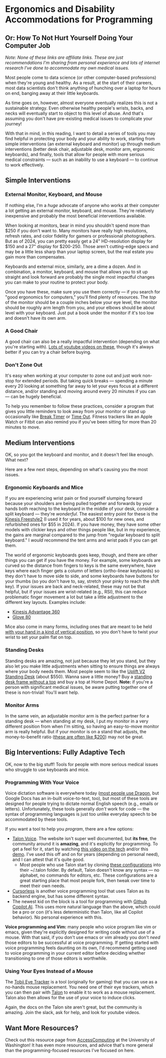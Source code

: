 # Ergonomics and Disability Accommodations for Programming

## Or: How To Not Hurt Yourself Doing Your Computer Job

*Note: None of these links are affiliate links. These are just recommendations I'm sharing from personal experience and lots of internet research I've done to accommodate my own medical issues.*

Most people come to data science (or other computer-based professions) when they're young and healthy. As a result, at the start of their careers, most data scientists don't think anything of hunching over a laptop for hours on end, banging away at their little keyboards.

As time goes on, however, almost everyone eventually realizes this is not a sustainable strategy. Even otherwise healthy people's wrists, backs, and necks will eventually start to object to this level of abuse. And that's assuming you don't have pre-existing medical issues to complicate your journey!

With that in mind, in this reading, I want to detail a series of tools you may find helpful in protecting your body and your ability to work, starting from simple interventions (an external keyboard and monitor) up through medium interventions (better desk chair, adjustable desk, monitor arm, ergonomic keyboards), and finally, tools that allow for people with more serious medical constraints — such as an inability to use a keyboard — to continue to work effectively.

## Simple Interventions

### External Monitor, Keyboard, and Mouse

If nothing else, I'm a *huge* advocate of anyone who works at their computer a lot getting an external monitor, keyboard, and mouse. They're relatively inexpensive and probably the most beneficial interventions available.

When looking at monitors, bear in mind you shouldn't spend more than \$250 if you don't want to. Many monitors have really high resolutions, refresh rates, and color fidelity for gamers or professional photographers. But as of 2024, you can pretty easily get a 24" HD-resolution display for \$150 and a 27" display for \$200-250. Those aren't cutting-edge specs and may be a little less sharp than your laptop screen, but the real estate you gain more than compensates.

Keyboards and external mice, similarly, are a dime a dozen. And in combination, a monitor, keyboard, and mouse that allows you to sit up straight and look forward are probably the single most impactful changes you can make to your routine to protect your body.

Once you have these, make sure you use them correctly — if you search for "good ergonomics for computers," you'll find plenty of resources. The *top* of the monitor should be a couple inches below your eye level, the monitor should be roughly arm length from you, and your elbows should be about level with your keyboard. Just put a book under the monitor if it's too low and doesn't have its own arm.

### A Good Chair

A good chair can also be a really impactful intervention (depending on what you're starting with). [Lots of youtube videos on these](https://www.youtube.com/watch?v=WQEkEfQs5vs), though it's always better if you can try a chair before buying.

### Don't Zone Out

It's easy when working at your computer to zone out and just work non-stop for extended periods. But taking quick breaks — spending a minute every 20 looking at something far away to let your eyes focus at a different distance, and/or standing and moving around every 20 minutes if you can — can be hugely beneficial.

To help you remember to follow these practices, consider a program that gives you little reminders to look away from your monitor or stand up occasionally like [Break Timer](https://breaktimer.app/) or [Time Out](https://apps.apple.com/us/app/time-out-break-reminders/). Fitness trackers like an Apple Watch or Fitbit can also remind you if you've been sitting for more than 20 minutes to move.

## Medium Interventions

OK, so you got the keyboard and monitor, and it doesn't feel like enough. What next?

Here are a few next steps, depending on what's causing you the most issues.

### Ergonomic Keyboards and Mice

If you are experiencing wrist pain or find yourself slumping forward because your shoulders are being pulled together and forwards by your hands both reaching to the keyboard in the middle of your desk, consider a split keyboard — they're *wonderful*. The easiest entry point for these is the [Kinesis Freestyle2](https://kinesis-ergo.com/keyboards/freestyle2-keyboard/) (I used it for years, about \$100 for new ones, and refurbished ones for \$55 in 2024). If you have money, they have some other models with clickier keys and other things people like, but in my experience, the gains are marginal compared to the jump from "regular keyboard to split keyboard." I *would* recommend the tent arms and wrist pads if you can get them.

The world of ergonomic keyboards goes keep, though, and there are other things you can get if you have the money. For example, some keyboards are curved so the distance from fingers to keys is the same everywhere, have keys where each finger gets a column of letters (ortho-linear keyboards) so they don't have to move side to side, and some keyboards have buttons for your thumbs (so you don't have to, say, stretch your pinky to reach the shift key). If your issues are back and neck-related, these may not be that helpful, but if your issues are wrist-related (e.g., RSI), this can reduce problematic finger movement a lot but take a little adjustment to the different key layouts. Examples include:

- [Kinesis Advantage 360](https://kinesis-ergo.com/shop/advantage360-signature/)
- [Glove 80](https://www.moergo.com/collections/glove80-keyboards/products/glove80-split-ergonomic-keyboard-revision-2)

Mice also come in many forms, including ones that are meant to be held [with your hand in a kind of vertical position](https://kinesis-ergo.com/products/#mice-and-pointing-devices), so you don't have to twist your wrist to set your palm flat on top.

### Standing Desks

Standing desks are amazing, not just because they let you stand, but they also let you make little adjustments when sitting to ensure things are always where your body needs them. Most people seem to like the [Uplift V2 Standing Desk](https://www.upliftdesk.com/uplift-v2-standing-desk-v2-or-v2-commercial/) (about \$550). Wanna save a little money? Buy a [standing desk frame without a top](https://www.upliftdesk.com/uplift-v2-standing-desk-frame/) and buy a top at Home Depot. **Note:** if you're a person with significant medical issues, be aware putting together one of these is non-trivial! You'll want help.

### Monitor Arms

In the same vein, an adjustable monitor arm is the perfect partner for a standing desk — when standing at my desk, I put my monitor in a very different position from when I'm sitting, so having an easy-to-move monitor arm is really helpful. But if your monitor is on a stand that adjusts, the money-to-benefit ratio ([these are often like \$200](https://www.amazon.com/Ergotron-Single-Monitor-Monitors-Up-Inches/dp/B01FW15TV6)) may not be great.

## Big Interventions: Fully Adaptive Tech

OK, now to the big stuff! Tools for people with more serious medical issues who struggle to use keyboards and mice.

### Programming With Your Voice

Voice dictation software is everywhere today ([most people use Dragon](https://www.nuance.com/dragon.html), but Google Docs has an in-built voice-to-text, too), but most of these tools are designed for people trying to dictate normal English speech (e.g., emails or letters). Unfortunately, these tools generally *don't* work for code — the syntax of programming languages is just too unlike everyday speech to be accommodated by these tools.

If you want a tool to help you *program*, there are a few options:

- [Talon Voice](https://talonvoice.com/). The website isn't super well documented, but **its free**, the community around it is **amazing**, and it's explicitly for programming. To get a feel for it, start by watching [this video on the tech](https://www.youtube.com/watch?v=YKuRkGkf5HU) and/or this [demo](https://www.youtube.com/watch?v=ddFI63dgpaI). I've used this off and on for years (depending on personal need), and I can attest that it's quite good.
  - Most people who use Talon start by cloning [these configurations](https://github.com/talonhub/community) into their ~/.talon folder. By default, Talon doesn't know any syntax — no alphabet, no commands for editors, etc. These configurations are a great starting place that most people fork, then tweak over time to meet their own needs.
- [Cursorless](https://www.youtube.com/watch?v=NcUJnmBqHTY) is another voice programming tool that uses Talon as its backend engine, but has some different syntax.
- The newest kid on the block is a tool for programming with [Github Copilot AI](https://www.youtube.com/watch?v=Bk7UdqoZUDk). This uses more natural language than the above, which could be a pro or con (it's less deterministic than Talon, like all Copilot behavior). No personal experience with this.

**Voice programming and Vim:** many people who voice program like vim or emacs, given they're explicitly designed for writing code without use of a mouse. With that said, if you don't use emacs or vim already you don't *need* those editors to be successful at voice programming. If getting started with voice programming feels daunting on its own, I'd recommend getting used to voice programming in your current editor before deciding whether transitioning to one of those editors is worthwhile.

### Using Your Eyes Instead of a Mouse

The [Tobii Eye Tracker](https://gaming.tobii.com/product/eye-tracker-5/) is a tool (originally for gaming) that you can use as a no-hands mouse replacement. You need one of their eye trackers, which you can then pair with [Talon](https://talonvoice.com/) to enable it to work as a mouse replacement. Talon also then allows for the use of your voice to induce clicks.

Again, the docs on the Talon site aren't great, but the community is amazing. Join the slack, ask for help, and look for youtube videos.

## Want More Resources?

Check out this resource page from [AccessComputing](https://www.washington.edu/accesscomputing/resources/accommodations) at the University of Washington! It has even more resources, and advice that's more general than the programming-focused resources I've focused on here.

